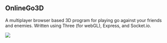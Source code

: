 ## OnlineGo3D
A multiplayer browser based 3D program for playing go against your friends and enemies. Written using Three (for webGL), Express, and Socket.io.

![](gojs-demo.gif)
